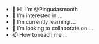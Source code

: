 - 👋 Hi, I’m @Pingudasmooth
- 👀 I’m interested in ...
- 🌱 I’m currently learning ...
- 💞️ I’m looking to collaborate on ...
- 📫 How to reach me ...

<!---
Pingudasmooth/Pingudasmooth is a ✨ special ✨ repository because its `README.md` (this file) appears on your GitHub profile.
You can click the Preview link to take a look at your changes.
--->
